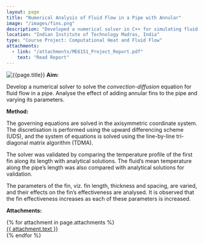 ```yaml
---
layout: page
title: "Numerical Analysis of Fluid Flow in a Pipe with Annular"
image: "/images/fins.png"
description: "Developed a numerical solver in C++ for simulating fluid flow through a pipe with annular fins using the Finite Volume method."
location: "Indian Institute of Technology Madras, India"
type: "Course Project: Computational Heat and Fluid Flow"
attachments:
  - link: "/attachments/ME6151_Project_Report.pdf"
    text: "Read Report"
---
```

![{{page.title}}]({{page.image}})
**Aim:** 

Develop a numerical solver to solve the *convection-diffusion* equation for fluid flow in a pipe. Analyse the effect of adding annular fins to the pipe and varying its parameters.

**Method:**

The governing equations are solved in the axisymmetric coordinate system. The discretisation is performed using the upward differencing scheme (UDS), and the system of equations is solved using the line-by-line tri-diagonal matrix algorithm (TDMA). 

The solver was validated by comparing the temperature profile of the first fin along its length with analytical solutions. The fluid’s mean temperature along the pipe’s length was also compared with analytical solutions for validation. 

The parameters of the fin, viz. fin length, thickness and spacing, are varied, and their effects on the fin’s effectiveness are analysed. It is observed that the fin effectiveness increases as each of these parameters is increased.

**Attachments:**


<script src="https://cdnjs.cloudflare.com/ajax/libs/pdf.js/2.16.105/pdf.min.js"></script>

<div class="pdf-thumbnail-container">
  {% for attachment in page.attachments %}
    <div class="pdf-thumbnail-wrapper">
      <canvas class="pdf-thumbnail" data-url="{{ attachment.link }}"></canvas>
      <a href="{{ attachment.link }}" target="_blank">{{ attachment.text }}</a>
    </div>
  {% endfor %}
</div>

<script>
  document.addEventListener("DOMContentLoaded", function () {
    document.querySelectorAll(".pdf-thumbnail").forEach((canvas) => {
      const url = canvas.getAttribute("data-url");

      pdfjsLib.getDocument(url).promise.then(pdf => {
        return pdf.getPage(1);
      }).then(page => {
        const desiredWidth = 200; // Adjust this to control thumbnail width
        const viewport = page.getViewport({ scale: 1 }); // Default scale (1) to get original width

        const scale = desiredWidth / viewport.width; // Calculate scale based on desired width
        const scaledViewport = page.getViewport({ scale });

        const context = canvas.getContext("2d");

        // Set canvas size to match the scaled page
        canvas.width = scaledViewport.width;
        canvas.height = scaledViewport.height;

        const renderContext = {
          canvasContext: context,
          viewport: scaledViewport
        };

        return page.render(renderContext).promise;
      });

      canvas.addEventListener("click", () => {
        window.open(url, "_blank");
      });
    });
  });
</script>
